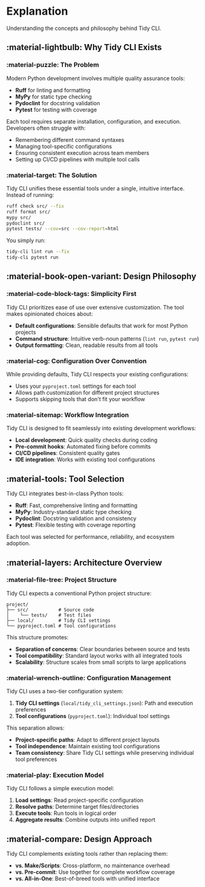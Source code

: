 # Explanation

Understanding the concepts and philosophy behind Tidy CLI.

## :material-lightbulb: Why Tidy CLI Exists

### :material-puzzle: The Problem

Modern Python development involves multiple quality assurance tools:

- **Ruff** for linting and formatting
- **MyPy** for static type checking  
- **Pydoclint** for docstring validation
- **Pytest** for testing with coverage

Each tool requires separate installation, configuration, and execution. Developers often struggle with:

- Remembering different command syntaxes
- Managing tool-specific configurations
- Ensuring consistent execution across team members
- Setting up CI/CD pipelines with multiple tool calls

### :material-target: The Solution

Tidy CLI unifies these essential tools under a single, intuitive interface.
Instead of running:

```bash
ruff check src/ --fix
ruff format src/
mypy src/
pydoclint src/
pytest tests/ --cov=src --cov-report=html
```

You simply run:

```bash
tidy-cli lint run --fix
tidy-cli pytest run
```

## :material-book-open-variant: Design Philosophy

### :material-code-block-tags: Simplicity First

Tidy CLI prioritizes ease of use over extensive customization. The tool makes opinionated choices about:

- **Default configurations**: Sensible defaults that work for most Python projects
- **Command structure**: Intuitive verb-noun patterns (`lint run`, `pytest run`)
- **Output formatting**: Clean, readable results from all tools

### :material-cog: Configuration Over Convention

While providing defaults, Tidy CLI respects your existing configurations:

- Uses your `pyproject.toml` settings for each tool
- Allows path customization for different project structures
- Supports skipping tools that don't fit your workflow

### :material-sitemap: Workflow Integration

Tidy CLI is designed to fit seamlessly into existing development workflows:

- **Local development**: Quick quality checks during coding
- **Pre-commit hooks**: Automated fixing before commits
- **CI/CD pipelines**: Consistent quality gates
- **IDE integration**: Works with existing tool configurations

## :material-tools: Tool Selection

Tidy CLI integrates best-in-class Python tools:

- **Ruff**: Fast, comprehensive linting and formatting
- **MyPy**: Industry-standard static type checking
- **Pydoclint**: Docstring validation and consistency
- **Pytest**: Flexible testing with coverage reporting

Each tool was selected for performance, reliability, and ecosystem adoption.

## :material-layers: Architecture Overview

### :material-file-tree: Project Structure

Tidy CLI expects a conventional Python project structure:

```
project/
├── src/           # Source code
│    └── tests/    # Test files  
├── local/         # Tidy CLI settings
└── pyproject.toml # Tool configurations
```

This structure promotes:

- **Separation of concerns**: Clear boundaries between source and tests
- **Tool compatibility**: Standard layout works with all integrated tools
- **Scalability**: Structure scales from small scripts to large applications

### :material-wrench-outline: Configuration Management

Tidy CLI uses a two-tier configuration system:

1. **Tidy CLI settings** (`local/tidy_cli_settings.json`): Path and execution preferences
2. **Tool configurations** (`pyproject.toml`): Individual tool settings

This separation allows:

- **Project-specific paths**: Adapt to different project layouts
- **Tool independence**: Maintain existing tool configurations
- **Team consistency**: Share Tidy CLI settings while preserving individual tool preferences

### :material-play: Execution Model

Tidy CLI follows a simple execution model:

1. **Load settings**: Read project-specific configuration
2. **Resolve paths**: Determine target files/directories
3. **Execute tools**: Run tools in logical order
4. **Aggregate results**: Combine outputs into unified report

## :material-compare: Design Approach

Tidy CLI complements existing tools rather than replacing them:

- **vs. Make/Scripts**: Cross-platform, no maintenance overhead
- **vs. Pre-commit**: Use together for complete workflow coverage
- **vs. All-in-One**: Best-of-breed tools with unified interface

